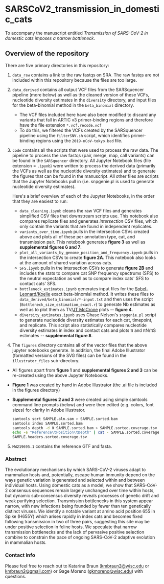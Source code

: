 # SARSCoV2_transmission_in_domestic_cats
To accompany the manuscript entitled *Transmission of SARS-CoV-2 in domestic cats imposes a narrow bottleneck*. 

## Overview of the repository 

There are five primary directories in this repository: 
1. `data_raw` contains a link to the raw fastqs on SRA. The raw fastqs are not included within this repository because the files are too large. 
2. `data_derived` contains all output VCF files from the SARSquencer pipeline (more below) as well as the cleaned version of these VCFs, nucleotide diversity estimates in the `diversity` directory, and input files for the beta-binomial method in the `beta_binomial` directory. 
    - The VCF files included here have also been modified to discard any variants that fall in ARTIC v3 primer-binding regions and therefore have the file extension `*.vcf.recode.vcf`
    - To do this, we filtered the VCFs created by the SARSquencer pipeline using the `filterSNV.sh` script, which identifies primer-binding regions using the `2019-nCoV-tokyo.bed` file. 
3. `code` contains all the scripts that were used to process the raw data. The pipeline to process the raw fastqs (pair, merge, map, call variants) can be found in the `SARSquencer` directory. All Jupyter Notebook files (file extension = `.ipynb`) were written to process the derived data (primarily the VCFs as well as the nucleotide diversity estimates) and to generate the figures that can be found in the manuscript. All other files are scripts that the Jupyter Notebooks pull in (i.e. snpgenie.pl is used to generate nucleotide diversity estimates). 

    Here's a brief overview of each of the Jupyter Notebooks, in the order that they are easiest to run:  
    - `data_cleaning.ipynb` cleans the raw VCF files and generates simplified CSV files that downstream scripts use. This notebook also compares replicate files and generates *intersection* CSV files, which only contain the variants that are found in independent replicates.   
    - `variants_over_time.ipynb` pulls in the intersection CSVs created above and plots all of these per annotation type, cat, and transmission pair. This notebook generates **figure 3** as well as **supplemental figures 6 and 7**.  
    - `plot_all_variants_by_genome_position_and_frequency.ipynb` pulls in the intersection CSVs to create **figure 2A**. This notebook also looks at the amount of shared variation across cats. 
    - `SFS.ipynb` pulls in the intersection CSVs to generate **figure 2B** and includes the stats to compare cat SNP frequency spectrums (SFS) to the neutral expectation as well as to compare index cats' SFS to contact cats' SFS. 
    - `bottleneck_estimates.ipynb` generates input files for the [Sobel-Leonard/Koelle](https://www.ncbi.nlm.nih.gov/pmc/articles/PMC5487570/) exact beta-binomial method. It writes these files to `data_derived/beta_binomial/*-input.txt` and then uses the script (`Bottleneck_size_estimation_exact.r`) to generate Nb estimates as well as to plot them as TV/[JT McCrone](https://elifesciences.org/articles/35962) plots -- **figure 4**. 
    - `diversity_estimates.ipynb` uses Chase Nelson's `snpgenie.pl` script to generate nucleotide diversity estimates for each cat, timepoint, and replicate. This script also statistically compares nucleotide diversity estimates in index and contact cats and plots π and πN/πS estimates -- **supplemental figure 8**. 

4. The `figures` directory contains all of the vector files that the above jupyter notebooks generate. In addition, the final Adobe Illustrator (formatted versions of the SVG files) can be found in the `illustrator_files` sub-directory. 
- All figures apart from **figure 1** and **supplemental figures 2 and 3** can be re-created using the above Jupyter Notebooks. 
- **Figure 1** was created by hand in Adobe Illustrator (the .ai file is included in the figures directory)
- **Supplemental figures 2 and 3** were created using simple samtools command line prompts (below) and were then edited (e.g. colors, font sizes) for clarity in Adobe Illustrator. 

    ```bash 
    samtools sort SAMPLE.aln.sam > SAMPLE.sorted.bam
    samtools index SAMPLE.sorted.bam
    samtools depth -d 0 SAMPLE.sorted.bam > SAMPLE.sorted.coverage.tsv
    echo -e "Reference\tPosition\tDepth" | cat - SAMPLE.sorted.coverage.tsv
    SAMPLE.headers.sorted.coverage.tsv
    ```

5. `MW219695.1` contains the reference GTF and fasta. 

### Abstract 

The evolutionary mechanisms by which SARS-CoV-2 viruses adapt to mammalian hosts and, potentially, escape human immunity depend on the ways genetic variation is generated and selected within and between individual hosts. Using domestic cats as a model, we show that SARS-CoV-2 consensus sequences remain largely unchanged over time within hosts, but dynamic sub-consensus diversity reveals processes of genetic drift and weak purifying selection. Transmission bottlenecks in this system appear narrow, with new infections being founded by fewer than ten genetically distinct viruses. We identify a notable variant at amino acid position 655 in Spike (H655Y) which arises rapidly in index cats and becomes fixed following transmission in two of three pairs, suggesting this site may be under positive selection in feline hosts. We speculate that narrow transmission bottlenecks and the lack of pervasive positive selection combine to constrain the pace of ongoing SARS-CoV-2 adaptive evolution in mammalian hosts.

### Contact info 

Please feel free to reach out to Katarina Braun (kmbraun2@wisc.edu or kmbraun2@gmail.com) or Gage Moreno (gkmoreno@wisc.edu) with questions. 
